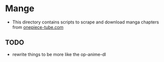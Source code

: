 # Mange

- This directory contains scripts to scrape and download manga chapters from [onepiece-tube.com](https://onepiece-tube.com/manga/kapitel-mangaliste)
## TODO

- rewrite things to be more like the op-anime-dl
